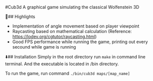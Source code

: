 #Cub3d
A graphical game simulating the classical Wolfenstein 3D

🌟## Highlights
- Implementation of angle movement based on player viewpoint
- Raycasting based on mathematical calculation (Reference: https://lodev.org/cgtutor/raycasting.html)
- Good FPS performance while running the game, printing out every secound while game is running

⬇️## Installation
Simply in the root directory run
```make```
in command line terminal. And the executable is located in /bin directory.

To run the game, run command
```./bin/cub3d maps/[map_name]```


